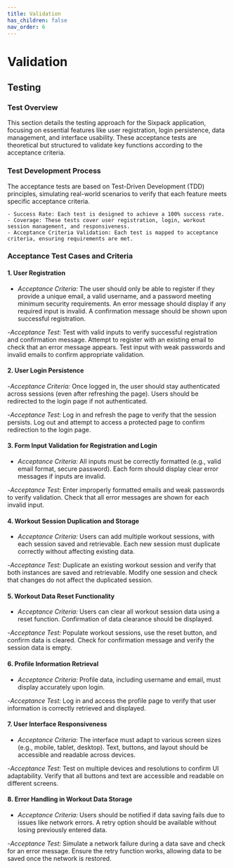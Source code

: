 ```yaml
---
title: Validation
has_children: false
nav_order: 6
---
```


# Validation

## Testing


### Test Overview

This section details the testing approach for the Sixpack application, focusing on essential features like user registration, login persistence, data management, and interface usability. These acceptance tests are theoretical but structured to validate key functions according to the acceptance criteria.

### Test Development Process

The acceptance tests are based on Test-Driven Development (TDD) principles, simulating real-world scenarios to verify that each feature meets specific acceptance criteria.

    - Success Rate: Each test is designed to achieve a 100% success rate.
    - Coverage: These tests cover user registration, login, workout session management, and responsiveness.
    - Acceptance Criteria Validation: Each test is mapped to acceptance criteria, ensuring requirements are met.

### Acceptance Test Cases and Criteria

#### 1. User Registration

- *Acceptance Criteria:*
    The user should only be able to register if they provide a unique email, a valid username, and a password meeting minimum security requirements.
    An error message should display if any required input is invalid.
    A confirmation message should be shown upon successful registration.

-*Acceptance Test:*
    Test with valid inputs to verify successful registration and confirmation message.
    Attempt to register with an existing email to check that an error message appears.
    Test input with weak passwords and invalid emails to confirm appropriate validation.

#### 2. User Login Persistence

-*Acceptance Criteria:*
    Once logged in, the user should stay authenticated across sessions (even after refreshing the page).
    Users should be redirected to the login page if not authenticated.

-*Acceptance Test:*
    Log in and refresh the page to verify that the session persists.
    Log out and attempt to access a protected page to confirm redirection to the login page.

#### 3. Form Input Validation for Registration and Login

- *Acceptance Criteria:*
    All inputs must be correctly formatted (e.g., valid email format, secure password).
    Each form should display clear error messages if inputs are invalid.

-*Acceptance Test:*
    Enter improperly formatted emails and weak passwords to verify validation.
    Check that all error messages are shown for each invalid input.

#### 4. Workout Session Duplication and Storage

- *Acceptance Criteria:*
    Users can add multiple workout sessions, with each session saved and retrievable.
    Each new session must duplicate correctly without affecting existing data.

-*Acceptance Test:*
    Duplicate an existing workout session and verify that both instances are saved and retrievable.
    Modify one session and check that changes do not affect the duplicated session.

#### 5. Workout Data Reset Functionality
- *Acceptance Criteria:*
    Users can clear all workout session data using a reset function.
    Confirmation of data clearance should be displayed.

-*Acceptance Test:*
    Populate workout sessions, use the reset button, and confirm data is cleared.
    Check for confirmation message and verify the session data is empty.

#### 6. Profile Information Retrieval
- *Acceptance Criteria:*
    Profile data, including username and email, must display accurately upon login.

-*Acceptance Test:*
    Log in and access the profile page to verify that user information is correctly retrieved and displayed.

#### 7. User Interface Responsiveness
- *Acceptance Criteria:*
    The interface must adapt to various screen sizes (e.g., mobile, tablet, desktop).
    Text, buttons, and layout should be accessible and readable across devices.

-*Acceptance Test:*
    Test on multiple devices and resolutions to confirm UI adaptability.
    Verify that all buttons and text are accessible and readable on different screens.

#### 8. Error Handling in Workout Data Storage
- *Acceptance Criteria:*
    Users should be notified if data saving fails due to issues like network errors.
    A retry option should be available without losing previously entered data.

-*Acceptance Test:*
    Simulate a network failure during a data save and check for an error message.
    Ensure the retry function works, allowing data to be saved once the network is restored.